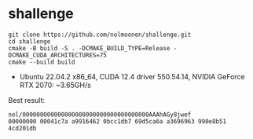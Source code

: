 # shallenge

```shell
git clone https://github.com/nolmoonen/shallenge.git
cd shallenge
cmake -B build -S . -DCMAKE_BUILD_TYPE=Release -DCMAKE_CUDA_ARCHITECTURES=75
cmake --build build
```

- Ubuntu 22.04.2 x86_64, CUDA 12.4 driver 550.54.14, NVIDIA GeForce RTX 2070: ~3.65GH/s

Best result:

```shell
nol/000000000000000000000000000000000000AAAhAGy8jwef
00000000 00041c7a a9916462 0bcc1db7 69d5ca6a a3696963 990e8b51 4cd201db
```
